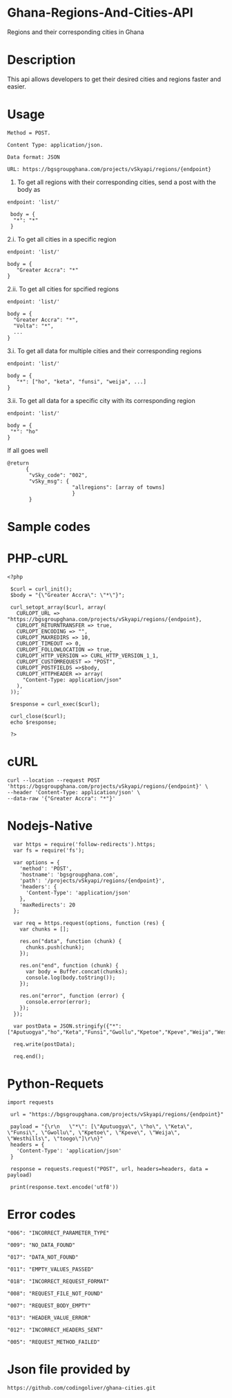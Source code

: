 # Ghana-Regions-And-Cities-API
Regions and their corresponding cities in Ghana

# Description
This api allows developers to get their desired cities and regions faster and easier.

# Usage
```
Method = POST.

Content Type: application/json.

Data format: JSON

URL: https://bgsgroupghana.com/projects/vSkyapi/regions/{endpoint}
```


1. To get all regions with their corresponding cities, send a post with the body as
```
endpoint: 'list/'

 body = { 
  "*": "*"
 }
 ```

2.i. To get all cities in  a specific region
```
endpoint: 'list/'

body = {
   "Greater Accra": "*"
}
```

 2.ii. To get all cities for spcified regions
 ```
 endpoint: 'list/'

 body = {
   "Greater Accra": "*",
   "Volta": "*",
   ...
}
```

3.i. To get all data for multiple cities and their corresponding regions
```
endpoint: 'list/'

body = {
   "*": ["ho", "keta", "funsi", "weija", ...]
}
```

3.ii. To get all data for a specific city with its corresponding region

 ``` 
 endpoint: 'list/'

 body = {
  "*": "ho"
}
```
  
If all goes well 
```
@return 
      {
       "vSky_code": "002",
       "vSky_msg": { 
                     "allregions": [array of towns]
                     }
       }
```

# Sample codes 
   # PHP-cURL
   ```
   <?php

    $curl = curl_init();
    $body = "{\"Greater Accra\": \"*\"}";

    curl_setopt_array($curl, array(
      CURLOPT_URL => "https://bgsgroupghana.com/projects/vSkyapi/regions/{endpoint},
      CURLOPT_RETURNTRANSFER => true,
      CURLOPT_ENCODING => "",
      CURLOPT_MAXREDIRS => 10,
      CURLOPT_TIMEOUT => 0,
      CURLOPT_FOLLOWLOCATION => true,
      CURLOPT_HTTP_VERSION => CURL_HTTP_VERSION_1_1,
      CURLOPT_CUSTOMREQUEST => "POST",
      CURLOPT_POSTFIELDS =>$body,
      CURLOPT_HTTPHEADER => array(
        "Content-Type: application/json"
      ),
    ));

    $response = curl_exec($curl);

    curl_close($curl);
    echo $response;

    ?>
  ```
  # cURL
  ```
  curl --location --request POST 'https://bgsgroupghana.com/projects/vSkyapi/regions/{endpoint}' \
--header 'Content-Type: application/json' \
--data-raw '{"Greater Accra": "*"}'
 ```
 
 # Nodejs-Native
 ```
   var https = require('follow-redirects').https;
   var fs = require('fs');

   var options = {
     'method': 'POST',
     'hostname': 'bgsgroupghana.com',
     'path': '/projects/vSkyapi/regions/{endpoint}',
     'headers': {
       'Content-Type': 'application/json'
     },
     'maxRedirects': 20
   };

   var req = https.request(options, function (res) {
     var chunks = [];

     res.on("data", function (chunk) {
       chunks.push(chunk);
     });

     res.on("end", function (chunk) {
       var body = Buffer.concat(chunks);
       console.log(body.toString());
     });

     res.on("error", function (error) {
       console.error(error);
     });
   });

   var postData = JSON.stringify({"*":["Aputuogya","ho","Keta","Funsi","Gwollu","Kpetoe","Kpeve","Weija","Westhills","toogo"]});

   req.write(postData);

   req.end();
 ```
 
 # Python-Requets
 ```
 import requests

  url = "https://bgsgroupghana.com/projects/vSkyapi/regions/{endpoint}"

  payload = "{\r\n   \"*\": [\"Aputuogya\", \"ho\", \"Keta\", \"Funsi\", \"Gwollu\", \"Kpetoe\", \"Kpeve\", \"Weija\", \"Westhills\", \"toogo\"]\r\n}"
  headers = {
    'Content-Type': 'application/json'
  }

  response = requests.request("POST", url, headers=headers, data = payload)

  print(response.text.encode('utf8'))

 ```

# Error codes
```
"006": "INCORRECT_PARAMETER_TYPE"

"009": "NO_DATA_FOUND"

"017": "DATA_NOT_FOUND"

"011": "EMPTY_VALUES_PASSED"

"018": "INCORRECT_REQUEST_FORMAT"

"008": "REQUEST_FILE_NOT_FOUND"

"007": "REQUEST_BODY_EMPTY"

"013": "HEADER_VALUE_ERROR"

"012": "INCORRECT_HEADERS_SENT"

"005": "REQUEST_METHOD_FAILED"

```


# Json file provided by
```
https://github.com/codingoliver/ghana-cities.git
```
